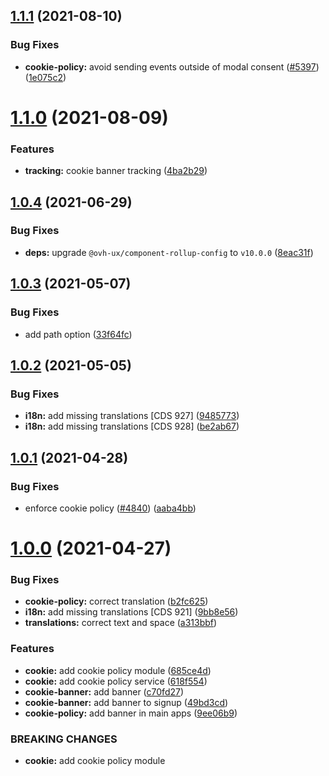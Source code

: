 ## [1.1.1](https://github.com/ovh/manager/compare/@ovh-ux/manager-cookie-policy@1.1.0...@ovh-ux/manager-cookie-policy@1.1.1) (2021-08-10)


### Bug Fixes

* **cookie-policy:** avoid sending events outside of modal consent ([#5397](https://github.com/ovh/manager/issues/5397)) ([1e075c2](https://github.com/ovh/manager/commit/1e075c222e2e4be93d9f8ea3f4f288195b38bc2a))



# [1.1.0](https://github.com/ovh/manager/compare/@ovh-ux/manager-cookie-policy@1.0.4...@ovh-ux/manager-cookie-policy@1.1.0) (2021-08-09)


### Features

* **tracking:** cookie banner tracking ([4ba2b29](https://github.com/ovh/manager/commit/4ba2b293a07489dd5e5b1211d20aa4ed9b95f0fa))



## [1.0.4](https://github.com/ovh/manager/compare/@ovh-ux/manager-cookie-policy@1.0.3...@ovh-ux/manager-cookie-policy@1.0.4) (2021-06-29)


### Bug Fixes

* **deps:** upgrade `@ovh-ux/component-rollup-config` to `v10.0.0` ([8eac31f](https://github.com/ovh/manager/commit/8eac31f81e46d1570c131cf55788d6435842ab6d))



## [1.0.3](https://github.com/ovh/manager/compare/@ovh-ux/manager-cookie-policy@1.0.2...@ovh-ux/manager-cookie-policy@1.0.3) (2021-05-07)


### Bug Fixes

* add path option ([33f64fc](https://github.com/ovh/manager/commit/33f64fc3c71b8c0bbff27cb40d56cfbdd19e695a))



## [1.0.2](https://github.com/ovh/manager/compare/@ovh-ux/manager-cookie-policy@1.0.1...@ovh-ux/manager-cookie-policy@1.0.2) (2021-05-05)


### Bug Fixes

* **i18n:** add missing translations [CDS 927] ([9485773](https://github.com/ovh/manager/commit/94857730b2424c10201ec4e690e5464f7c1aeafd))
* **i18n:** add missing translations [CDS 928] ([be2ab67](https://github.com/ovh/manager/commit/be2ab67bf0d2f2be9403ebb1f4d314a3c4eebf17))



## [1.0.1](https://github.com/ovh/manager/compare/@ovh-ux/manager-cookie-policy@1.0.0...@ovh-ux/manager-cookie-policy@1.0.1) (2021-04-28)


### Bug Fixes

* enforce cookie policy ([#4840](https://github.com/ovh/manager/issues/4840)) ([aaba4bb](https://github.com/ovh/manager/commit/aaba4bba6bc1f0ec900ec20f22c7ccb0f1f6dfae))



# [1.0.0](https://github.com/ovh/manager/compare/@ovh-ux/manager-cookie-policy@0.0.0...@ovh-ux/manager-cookie-policy@1.0.0) (2021-04-27)


### Bug Fixes

* **cookie-policy:** correct translation ([b2fc625](https://github.com/ovh/manager/commit/b2fc625da91e21b74938e3b0b816df849ef3467e))
* **i18n:** add missing translations [CDS 921] ([9bb8e56](https://github.com/ovh/manager/commit/9bb8e56115321ded2cf8a9ed79e3dd36ad3949f8))
* **translations:** correct text and space ([a313bbf](https://github.com/ovh/manager/commit/a313bbf13af1cef56e1573a74844281e32f2d6aa))


### Features

* **cookie:** add cookie policy module ([685ce4d](https://github.com/ovh/manager/commit/685ce4d6051556e73253e2a5a9543646ac1afb98))
* **cookie:** add cookie policy service ([618f554](https://github.com/ovh/manager/commit/618f5543760434bf05503d509c14cb8dc6e97d2b))
* **cookie-banner:** add banner ([c70fd27](https://github.com/ovh/manager/commit/c70fd2754916b63dd4752ab011856d0a8bab3c4c))
* **cookie-banner:** add banner to signup ([49bd3cd](https://github.com/ovh/manager/commit/49bd3cd04cf185b1a4bf55d96da70a9a31bcc1b8))
* **cookie-policy:** add banner in main apps ([9ee06b9](https://github.com/ovh/manager/commit/9ee06b943e1be00de84f6ed495316a130ae6aa3e))


### BREAKING CHANGES

* **cookie:** add cookie policy module



